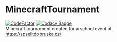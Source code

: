 # MinecraftTournament

[![CodeFactor](https://www.codefactor.io/repository/github/ledovecek/minecrafttournament/badge)](https://www.codefactor.io/repository/github/ledovecek/minecrafttournament)
[![Codacy Badge](https://app.codacy.com/project/badge/Grade/9af80a4ea7ce435e8960cc56896e4cbf)](https://app.codacy.com/gh/Ledovecek/MinecraftTournament/dashboard?utm_source=gh&utm_medium=referral&utm_content=&utm_campaign=Badge_grade)
<br>
Minecraft tournament created for a school event at https://spselitdobruska.cz/
